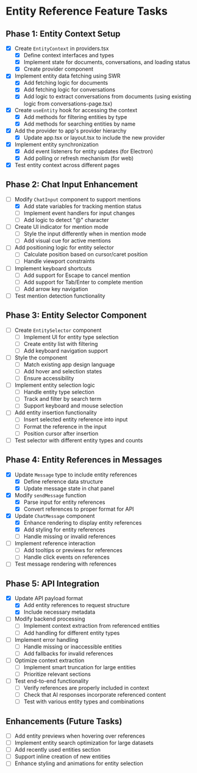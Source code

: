# Entity Reference Feature Tasks

## Phase 1: Entity Context Setup

- [x] Create `EntityContext` in providers.tsx
  - [x] Define context interfaces and types
  - [x] Implement state for documents, conversations, and loading status
  - [x] Create provider component
- [x] Implement entity data fetching using SWR
  - [x] Add fetching logic for documents
  - [x] Add fetching logic for conversations
  - [x] Add logic to extract conversations from documents (using existing logic from conversations-page.tsx)
- [x] Create `useEntity` hook for accessing the context
  - [x] Add methods for filtering entities by type
  - [x] Add methods for searching entities by name
- [x] Add the provider to app's provider hierarchy
  - [x] Update app.tsx or layout.tsx to include the new provider
- [x] Implement entity synchronization
  - [x] Add event listeners for entity updates (for Electron)
  - [x] Add polling or refresh mechanism (for web)
- [x] Test entity context across different pages

## Phase 2: Chat Input Enhancement

- [ ] Modify `ChatInput` component to support mentions
  - [x] Add state variables for tracking mention status
  - [ ] Implement event handlers for input changes
  - [ ] Add logic to detect "@" character
- [ ] Create UI indicator for mention mode
  - [ ] Style the input differently when in mention mode
  - [ ] Add visual cue for active mentions
- [ ] Add positioning logic for entity selector
  - [ ] Calculate position based on cursor/caret position
  - [ ] Handle viewport constraints
- [ ] Implement keyboard shortcuts
  - [ ] Add support for Escape to cancel mention
  - [ ] Add support for Tab/Enter to complete mention
  - [ ] Add arrow key navigation
- [ ] Test mention detection functionality

## Phase 3: Entity Selector Component

- [ ] Create `EntitySelector` component
  - [ ] Implement UI for entity type selection
  - [ ] Create entity list with filtering
  - [ ] Add keyboard navigation support
- [ ] Style the component
  - [ ] Match existing app design language
  - [ ] Add hover and selection states
  - [ ] Ensure accessibility
- [ ] Implement entity selection logic
  - [ ] Handle entity type selection
  - [ ] Track and filter by search term
  - [ ] Support keyboard and mouse selection
- [ ] Add entity insertion functionality
  - [ ] Insert selected entity reference into input
  - [ ] Format the reference in the input
  - [ ] Position cursor after insertion
- [ ] Test selector with different entity types and counts

## Phase 4: Entity References in Messages

- [x] Update `Message` type to include entity references
  - [x] Define reference data structure
  - [x] Update message state in chat panel
- [x] Modify `sendMessage` function
  - [x] Parse input for entity references
  - [x] Convert references to proper format for API
- [x] Update `ChatMessage` component
  - [x] Enhance rendering to display entity references
  - [x] Add styling for entity references
  - [ ] Handle missing or invalid references
- [ ] Implement reference interaction
  - [ ] Add tooltips or previews for references
  - [ ] Handle click events on references
- [ ] Test message rendering with references

## Phase 5: API Integration

- [x] Update API payload format
  - [x] Add entity references to request structure
  - [x] Include necessary metadata
- [ ] Modify backend processing
  - [ ] Implement context extraction from referenced entities
  - [ ] Add handling for different entity types
- [ ] Implement error handling
  - [ ] Handle missing or inaccessible entities
  - [ ] Add fallbacks for invalid references
- [ ] Optimize context extraction
  - [ ] Implement smart truncation for large entities
  - [ ] Prioritize relevant sections
- [ ] Test end-to-end functionality
  - [ ] Verify references are properly included in context
  - [ ] Check that AI responses incorporate referenced content
  - [ ] Test with various entity types and combinations

## Enhancements (Future Tasks)

- [ ] Add entity previews when hovering over references
- [ ] Implement entity search optimization for large datasets
- [ ] Add recently used entities section
- [ ] Support inline creation of new entities
- [ ] Enhance styling and animations for entity selection
